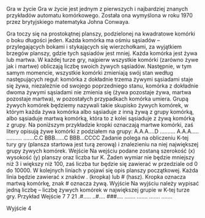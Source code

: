 Gra w życie
Gra w życie jest jednym z pierwszych i najbardziej znanych przykładów automatu komórkowego. Została ona wymyślona w roku 1970 przez brytyjskiego matematyka Johna Conwaya.

Gra toczy się na prostokątnej planszy, podzielonej na kwadratowe komórki o boku długości jeden. Każda komórka ma ośmiu sąsiadów – przylegających bokami i stykających się wierzchołkami, za wyjątkiem brzegów planszy, gdzie tych sąsiadów jest mniej.
Każda komórka jest żywa lub martwa. W każdej turze gry, najpierw wszystkie komórki (zarówno żywe jak i martwe) obliczają liczbę swoich żywych sąsiadów. Następnie, w tym samym momencie, wszystkie komórki zmieniają swój stan według następujących reguł:
komórka z dokładnie trzema żywymi sąsiadami staje się żywa, niezależnie od swojego poprzedniego stanu,
komórka z dokładnie dwoma żywymi sąsiadami nie zmienia się (żywa pozostaje żywa, martwa pozostaje martwa),
w pozostałych przypadkach komórka umiera.
Grupą żywych komórek będziemy nazywali takie skupisko żywych komórek, w którym każda żywa komórka albo sąsiaduje z inną żywą z grupy komórką, albo sąsiaduje martwą komórką, która to z kolei sąsiaduje z żywą komórką z grupy. Na poniższym przykładzie kropki oznaczają martwe komórki, zaś litery opisują żywe komórki z podziałem na grupy:
A.A.A....D
..........
A.A.A.....
..........
.......C.C
BBB......C
BBB...CCCC
Zadanie polega na obliczeniu K-tej tury gry (plansza startowa jest turą zerową) i znalezieniu na niej największej grupy żywych komórek.
Wejście
Na wejściu podane zostaną szerokość (x) wysokość (y) planszy oraz liczba tur K. Żaden wymiar nie będzie mniejszy niż 3 i większy niż 100, zaś liczba tur będzie się zawierać w przedziale od 0 do 10000. W kolejnych liniach y pojawi się opis planszy początkowej. Każda linia będzie zawierać x znaków . (kropka) lub # (hasz). Kropka oznacza martwą komórkę, znak # oznacza żywą.
Wyjście
Na wyjściu należy wypisać jedną liczbę – liczbę żywych komórek w największej grupie w K-tej turze gry.
Przykład
Wejście
7 7 21
.#.....
..#....
###....
.......
.......
.......
.......


Wyjście
4
